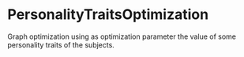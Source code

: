 # PersonalityTraitsOptimization

Graph optimization using as optimization parameter the value of some personality traits of the subjects.
